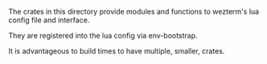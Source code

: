The crates in this directory provide modules and functions
to wezterm's lua config file and interface.

They are registered into the lua config via env-bootstrap.

It is advantageous to build times to have multiple, smaller, crates.
